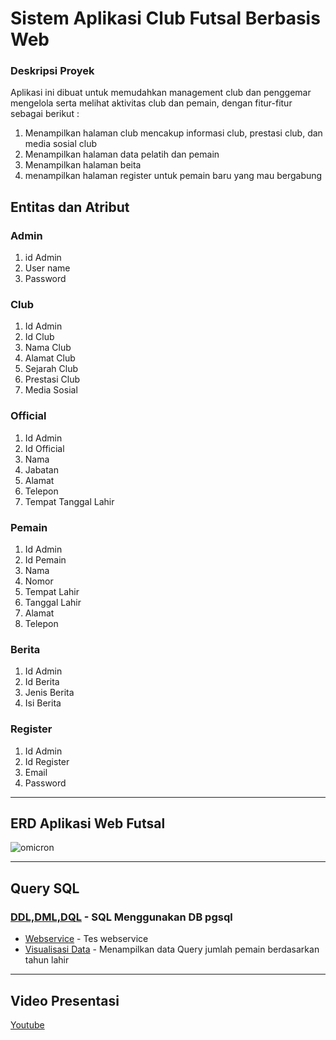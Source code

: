 # Sistem Aplikasi Club Futsal Berbasis Web

### Deskripsi Proyek
Aplikasi ini dibuat untuk memudahkan management club dan penggemar mengelola serta melihat aktivitas club dan pemain, dengan fitur-fitur sebagai berikut :
1. Menampilkan halaman club mencakup informasi club, prestasi club, dan media sosial club
2. Menampilkan halaman data pelatih dan pemain 
3. Menampilkan halaman beita
4. menampilkan halaman register untuk pemain baru yang mau bergabung

## Entitas dan Atribut
### Admin
1. id Admin
2. User name
3. Password

### Club
1. Id Admin
2. Id Club
3. Nama Club
4. Alamat Club
5. Sejarah Club 
6. Prestasi Club
7. Media Sosial

### Official
1. Id Admin
2. Id Official
3. Nama
4. Jabatan
5. Alamat
6. Telepon
7. Tempat Tanggal Lahir 

### Pemain
1. Id Admin
2. Id Pemain
3. Nama
4. Nomor
5. Tempat Lahir
6. Tanggal Lahir
7. Alamat
8. Telepon

### Berita
1. Id Admin
2. Id Berita
3. Jenis Berita
4. Isi Berita

### Register 
1. Id Admin 
2. Id Register
3. Email
4. Password
---
## ERD Aplikasi Web Futsal
![omicron](https://user-images.githubusercontent.com/86096057/176569729-186738d9-e6d5-40e2-8f4a-c0cdc0337220.png)

---


## Query SQL
### [DDL,DML,DQL](https://github.com/rayhanyeager/IF214002/tree/main/Pertemuan11) - SQL Menggunakan DB pgsql
- [Webservice](https://github.com/rayhanyeager/IF214002/blob/main/Pertemuan14/webservice.php) - Tes webservice
- [Visualisasi Data](https://github.com/rayhanyeager/IF214002/blob/main/Pertemuan14/visualisasiData.php) - Menampilkan data Query jumlah pemain berdasarkan tahun lahir

---

## Video Presentasi
[Youtube](https://youtu.be/W5ySi_Vv1CQ)

